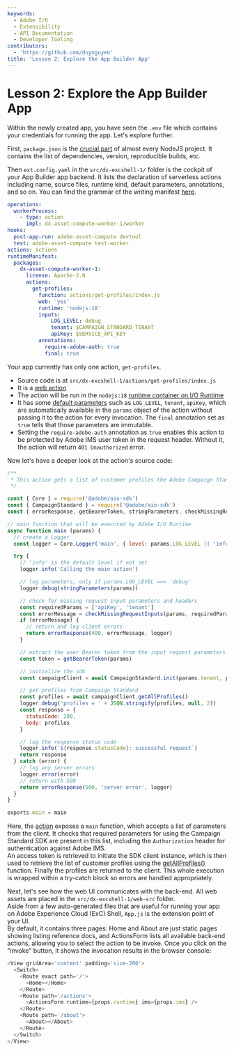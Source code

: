 ```yaml
---
keywords:
  - Adobe I/O
  - Extensibility
  - API Documentation
  - Developer Tooling
contributors:
  - 'https://github.com/duynguyen'
title: 'Lesson 2: Explore the App Builder App'
---
```


# Lesson 2: Explore the App Builder App

Within the newly created app, you have seen the `.env` file which contains your credentials for running the app. Let's explore further.

First, `package.json` is the [crucial part](https://docs.npmjs.com/creating-a-package-json-file) of almost every NodeJS project. It contains the list of dependencies, version, reproducible builds, etc.

Then `ext.config.yaml` in the `src/dx-excshell-1/` folder is the cockpit of your App Builder app backend. It lists the declaration of serverless actions including name, source files, runtime kind, default parameters, annotations, and so on. You can find the grammar of the writing manifest [here](https://github.com/apache/openwhisk-wskdeploy/blob/master/docs/programming_guide.md#wskdeploy-utility-by-example).

```yaml
operations:
  workerProcess:
    - type: action
      impl: dx-asset-compute-worker-1/worker
hooks:
  post-app-run: adobe-asset-compute devtool
  test: adobe-asset-compute test-worker
actions: actions
runtimeManifest:
  packages:
    dx-asset-compute-worker-1:
      license: Apache-2.0
      actions:
        get-profiles:
          function: actions/get-profiles/index.js
          web: 'yes'
          runtime: 'nodejs:18'
          inputs:
              LOG_LEVEL: debug
              tenant: $CAMPAIGN_STANDARD_TENANT
              apiKey: $SERVICE_API_KEY
          annotations:
            require-adobe-auth: true
            final: true
```

Your app currently has only one action, `get-profiles`.
* Source code is at `src/dx-excshell-1/actions/get-profiles/index.js`
* It is a [web action](https://developer.adobe.com/runtime/docs/guides/using/creating_actions/#invoking-web-actions)
* The action will be run in the `nodejs:18` [runtime container on I/O Runtime](https://developer.adobe.com/runtime/docs/guides/reference/runtimes)
* It has some [default parameters](https://developer.adobe.com/runtime/docs/guides/using/creating_actions/#working-with-parameters) such as `LOG_LEVEL`, `tenant`, `apiKey`, which are automatically available in the `params` object of the action without passing it to the action for every invocation. The `final` annotation set as `true` tells that those parameters are immutable.
* Setting the `require-adobe-auth` annotation as `true` enables this action to be protected by Adobe IMS user token in the request header. Without it, the action will return `401 Unauthorized` error.

Now let's have a deeper look at the action's source code:

```javascript
/**
 * This action gets a list of customer profiles the Adobe Campaign Standard API:
 */

const { Core } = require('@adobe/aio-sdk')
const { CampaignStandard } = require('@adobe/aio-sdk')
const { errorResponse, getBearerToken, stringParameters, checkMissingRequestInputs } = require('../utils')

// main function that will be executed by Adobe I/O Runtime
async function main (params) {
  // create a Logger
  const logger = Core.Logger('main', { level: params.LOG_LEVEL || 'info' })

  try {
    // 'info' is the default level if not set
    logger.info('Calling the main action')

    // log parameters, only if params.LOG_LEVEL === 'debug'
    logger.debug(stringParameters(params))

    // check for missing request input parameters and headers
    const requiredParams = ['apiKey', 'tenant']
    const errorMessage = checkMissingRequestInputs(params, requiredParams, ['Authorization'])
    if (errorMessage) {
      // return and log client errors
      return errorResponse(400, errorMessage, logger)
    }

    // extract the user Bearer token from the input request parameters
    const token = getBearerToken(params)

    // initialize the sdk
    const campaignClient = await CampaignStandard.init(params.tenant, params.apiKey, token)

    // get profiles from Campaign Standard
    const profiles = await campaignClient.getAllProfiles()
    logger.debug('profiles = ' + JSON.stringify(profiles, null, 2))
    const response = {
      statusCode: 200,
      body: profiles
    }

    // log the response status code
    logger.info(`${response.statusCode}: successful request`)
    return response
  } catch (error) {
    // log any server errors
    logger.error(error)
    // return with 500
    return errorResponse(500, 'server error', logger)
  }
}

exports.main = main
```

Here, the [action](https://github.com/apache/openwhisk/blob/master/docs/actions-nodejs.md) exposes a `main` function, which accepts a list of parameters from the client. It checks that required parameters for using the Campaign Standard SDK are present in this list, including the `Authorization` header for authentication against Adobe IMS.  
An access token is retrieved to initiate the SDK client instance, which is then used to retrieve the list of customer profiles using the [getAllProfiles()](https://docs.adobe.com/content/help/en/campaign-standard/using/working-with-apis/managing-profiles/retrieving-profiles.html) function. Finally the profiles are returned to the client. This whole execution is wrapped within a try-catch block so errors are handled appropriately.

Next, let's see how the web UI communicates with the back-end. All web assets are placed in the `src/dx-excshell-1/web-src` folder.  
Aside from a few auto-generated files that are useful for running your app on Adobe Experience Cloud (ExC) Shell, `App.js` is the extension point of your UI.  
By default, it contains three pages: Home and About are just static pages showing listing reference docs, and ActionsForm lists all available back-end actions, allowing you to select the action to be invoke. Once you click on the "invoke" button, it shows the invocation results in the browser console:

```javascript
<View gridArea='content' padding='size-200'>
  <Switch>
    <Route exact path='/'>
      <Home></Home>
    </Route>
    <Route path='/actions'>
      <ActionsForm runtime={props.runtime} ims={props.ims} />
    </Route>
    <Route path='/about'>
      <About></About>
    </Route>
  </Switch>
</View>
```

